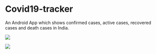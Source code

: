 # Covid19-tracker
An Android App which shows confirmed cases, active cases, recovered cases and death cases in India.

<img src="rajneeshyadav322/images/TrackCovid.jpg" >

![](images/TrackCovid.jpg) 
